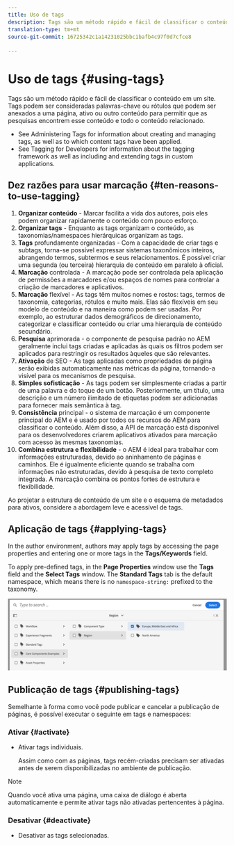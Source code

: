 ```yaml
---
title: Uso de tags
description: Tags são um método rápido e fácil de classificar o conteúdo em um site
translation-type: tm+mt
source-git-commit: 16725342c1a14231025bbc1bafb4c97f0d7cfce8

---
```



# Uso de tags {#using-tags}

Tags são um método rápido e fácil de classificar o conteúdo em um site. Tags podem ser consideradas palavras-chave ou rótulos que podem ser anexados a uma página, ativo ou outro conteúdo para permitir que as pesquisas encontrem esse conteúdo e todo o conteúdo relacionado.

* See Administering Tags for information about creating and managing tags, as well as to which content tags have been applied. <!-- See [Administering Tags](/help/sites-administering/tags.md) for information about creating and managing tags, as well as to which content tags have been applied.-->
* See Tagging for Developers for information about the tagging framework as well as including and extending tags in custom applications. <!-- See [Tagging for Developers](/help/sites-developing/tags.md) for information about the tagging framework as well as including and extending tags in custom applications.-->

## Dez razões para usar marcação {#ten-reasons-to-use-tagging}

1. **Organizar conteúdo** - Marcar facilita a vida dos autores, pois eles podem organizar rapidamente o conteúdo com pouco esforço.
1. **Organizar tags** - Enquanto as tags organizam o conteúdo, as taxonomias/namespaces hierárquicas organizam as tags.
1. **Tags** profundamente organizadas - Com a capacidade de criar tags e subtags, torna-se possível expressar sistemas taxonômicos inteiros, abrangendo termos, subtermos e seus relacionamentos. É possível criar uma segunda (ou terceira) hierarquia de conteúdo em paralelo à oficial.
1. **Marcação** controlada - A marcação pode ser controlada pela aplicação de permissões a marcadores e/ou espaços de nomes para controlar a criação de marcadores e aplicativos.
1. **Marcação** flexível - As tags têm muitos nomes e rostos: tags, termos de taxonomia, categorias, rótulos e muito mais. Elas são flexíveis em seu modelo de conteúdo e na maneira como podem ser usadas. Por exemplo, ao estruturar dados demográficos de direcionamento, categorizar e classificar conteúdo ou criar uma hierarquia de conteúdo secundário.
1. **Pesquisa** aprimorada - o componente de pesquisa padrão no AEM geralmente inclui tags criadas e aplicadas às quais os filtros podem ser aplicados para restringir os resultados àqueles que são relevantes.
1. **Ativação** de SEO - As tags aplicadas como propriedades de página serão exibidas automaticamente nas métricas da página, tornando-a visível para os mecanismos de pesquisa.
1. **Simples sofisticação** - As tags podem ser simplesmente criadas a partir de uma palavra e do toque de um botão. Posteriormente, um título, uma descrição e um número ilimitado de etiquetas podem ser adicionadas para fornecer mais semântica à tag.
1. **Consistência** principal - o sistema de marcação é um componente principal do AEM e é usado por todos os recursos do AEM para classificar o conteúdo. Além disso, a API de marcação está disponível para os desenvolvedores criarem aplicativos ativados para marcação com acesso às mesmas taxonomias.
1. **Combina estrutura e flexibilidade** - o AEM é ideal para trabalhar com informações estruturadas, devido ao aninhamento de páginas e caminhos. Ele é igualmente eficiente quando se trabalha com informações não estruturadas, devido à pesquisa de texto completo integrada. A marcação combina os pontos fortes de estrutura e flexibilidade.

Ao projetar a estrutura de conteúdo de um site e o esquema de metadados para ativos, considere a abordagem leve e acessível de tags.

## Aplicação de tags {#applying-tags}

In the author environment, authors may apply tags by accessing the page properties and entering one or more tags in the **Tags/Keywords** field.

To apply pre-defined tags, in the **Page Properties** window use the **Tags** field and the **Select Tags** window. The **Standard Tags** tab is the default namespace, which means there is no `namespace-string:` prefixed to the taxonomy. <!-- To apply [pre-defined tags](/help/sites-administering/tags.md), in the **Page Properties** window use the **Tags** field and the **Select Tags** window.-->

![Selecionar várias tags](/help/sites-cloud/authoring/assets/tags-select.png)

## Publicação de tags {#publishing-tags}

Semelhante à forma como você pode publicar e cancelar a publicação de páginas, é possível executar o seguinte em tags e namespaces:

### Ativar {#activate}

* Ativar tags individuais.

   Assim como com as páginas, tags recém-criadas precisam ser ativadas antes de serem disponibilizadas no ambiente de publicação.

>[!NOTE]
>
>Quando você ativa uma página, uma caixa de diálogo é aberta automaticamente e permite ativar tags não ativadas pertencentes à página.

### Desativar {#deactivate}

* Desativar as tags selecionadas.
